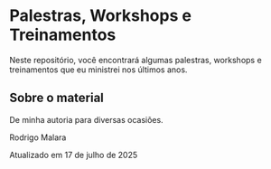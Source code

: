 # Palestras, Workshops e Treinamentos

Neste repositório, você encontrará algumas palestras, workshops e treinamentos
que eu ministrei nos últimos anos.

## Sobre o material

De minha autoria para diversas ocasiões.

Rodrigo Malara

Atualizado em 17 de julho de 2025
